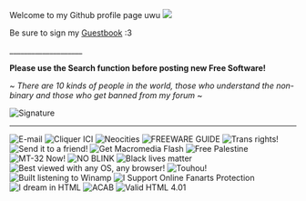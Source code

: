 Welcome to my Github profile page uwu ![](https://i.imgur.com/K313hrO.gif)

Be sure to sign my [Guestbook](https://github.com/AriaSalvatrice/AriaSalvatrice/issues/6) :3 

\____________________

**Please use the Search function before posting new Free Software!**

~ _There are 10 kinds of people in the world, those who understand the non-binary and those who get banned from my forum_ ~

![Signature](https://i.imgur.com/Jl2qbvE.png)


--------------------

![E-mail](https://i.imgur.com/Rp6nK2G.gif) ![Cliquer ICI](https://i.imgur.com/LJB45Ca.gif) ![Neocities](https://i.imgur.com/WqtHDgc.gif) ![FREEWARE GUIDE](https://i.imgur.com/BFFE338.gif) ![Trans rights!](https://i.imgur.com/DUII7yS.gif) ![Send it to a friend!](https://i.imgur.com/JKgXxJZ.gif) ![Get Macromedia Flash](https://i.imgur.com/mhXPR20.gif) ![Free Palestine](https://i.imgur.com/q1YNrun.gif) ![MT-32 Now!](https://i.imgur.com/80oztDW.gif) ![NO BLINK](https://i.imgur.com/nUIGtq0.gif) ![Black lives matter](https://i.imgur.com/QrAYfuZ.gif) ![Best viewed with any OS, any browser!](https://i.imgur.com/b8ZUEHD.gif) ![Touhou!](https://i.imgur.com/9ceEV0A.gif) ![Built listening to Winamp](https://i.imgur.com/PwaY91n.gif) ![I Support Online Fanarts Protection](https://i.imgur.com/nNOYSD4.gif) ![I dream in HTML](https://i.imgur.com/DAbJjUI.gif) ![ACAB](https://i.imgur.com/0FkG1Kj.gif) ![Valid HTML 4.01](https://i.imgur.com/Sp0MzBp.png)
